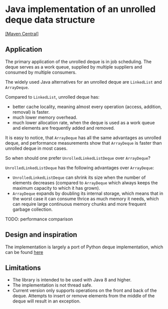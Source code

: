 # Java implementation of an unrolled deque data structure

[[Maven Central]](https://mvnrepository.com/artifact/io.github.dunemaster/unrolleddeque/0.9)

## Application

The primary application of the unrolled deque is in job scheduling. 
The deque serves as a  work queue, supplied by multiple suppliers and consumed by multiple consumers. 

The widely used Java alternatives for an unrolled deque are `LinkedList` and `ArrayDeque`.

Compared to `LinkedList`, unrolled deque has:
* better cache locality, meaning almost every operation (access, addition, removal) is faster.
* much lower memory overhead.
* much lower allocation rate, when the deque is used as a work queue and elements are frequently added and removed.

It is easy to notice, that `ArrayDeque` has all the same advantages as unrolled deque, 
and performance measurements show that `ArrayDeque` is faster than unrolled deque in most cases.

So when should one prefer `UnrolledLinkedListDeque` over `ArrayDeque`?

`UnrolledLinkedListDeque` has the following advantages over `ArrayDeque`:

* `UnrolledLinkedListDeque` can shrink its size when the number of elements decreases 
(compared to `ArrayDeque` which always keeps the maximum capacity to which it has grown).
* `ArrayDeque` expands by doubling its internal storage, which means that in the worst case it can consume thrice as much memory it needs,
which can require large continuous memory chunks and more frequent garbage collection.

TODO: performance comparison

## Design and inspiration

The implementation is largely a port of Python deque implementation, which
can be found [here](https://github.com/python/cpython/blob/v3.11.4/Modules/_collectionsmodule.c)

## Limitations
- The library is intended to be used with Java 8 and higher.
- The implementation is not thread safe.
- Current version only supports operations on the front and back of the deque. 
Attempts to insert or remove elements from the middle of the deque will result in an exception.